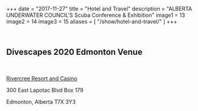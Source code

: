 +++
date        = "2017-11-27"
title       = "Hotel and Travel"
description = "ALBERTA UNDERWATER COUNCIL'S Scuba Conference & Exhibition"
image1 = 13
image2 = 14
image3 = 15
aliases = [
  "/show/hotel-and-travel/"
]
+++

<p>&nbsp;</p>
<h2>Divescapes 2020 Edmonton Venue</h2>
<p>&nbsp;</p>


[Rivercree Resort and Casino](https://www.rivercreeresort.com/)

300 East Lapotac Blvd Box 179

Edmonton, Alberta T7X 3Y3
